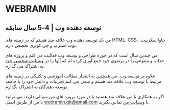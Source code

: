 # WEBRAMIN
## توسعه دهنده وب | 4-5 سال سابقه

من یک توسعه دهنده وب علاقه مند هستم که در زمینه های HTML، CSS، جاوااسکریپت، بوت استرپ و جی کوئری تخصص دارم.

من چندین سال است که در حوزه طراحی و توسعه وب فعالیت می کنم و پروژه های جذاب و متنوعی را در پرتفوی خود جمع آوری کرده ام که آنها را در [وبسایت شخصی خود](https://webramin.github.io/posts/) به اشتراک می گذارم.

علاوه بر توسعه وب، من همچنین به انتشار مطالب آموزشی و تکنیکی در زمینه های مرتبط با توسعه وب علاقه مند هستم و سعی می کنم تجربیات و دانش خود را با جامعه توسعه دهندگان به اشتراک بگذارم.

اگر به همکاری با من علاقه مند هستید یا در مورد پروژه های من سوالی دارید، می توانید
با من از طریق ایمیل [webramin.git@gmail.com](mailto:webramin.git@gmail.com) یا [وبسایت من](https://webramin.github.io/) تماس بگیرید.
